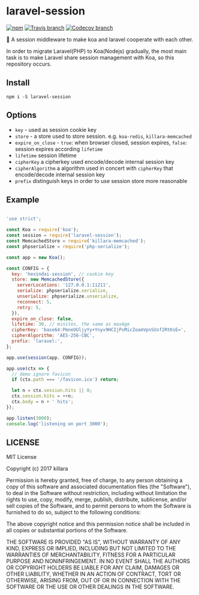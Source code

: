 # laravel-session

[![npm](https://img.shields.io/npm/v/laravel-session.svg)](https://www.npmjs.com/package/laravel-session)
[![Travis branch](https://img.shields.io/travis/killara/laravel-session/master.svg)](https://travis-ci.org/killara/laravel-session)
[![Codecov branch](https://img.shields.io/codecov/c/github/killara/laravel-session/master.svg)](https://codecov.io/github/killara/laravel-session?branch=master)

:couple: A session middleware to make koa and laravel cooperate with each other.

In order to migrate Laravel(PHP) to Koa(Nodejs) gradually, the most main task is to make Laravel share session management with Koa, so this repository occurs.

## Install

`npm i -S laravel-session`

## Options

- `key` - used as session cookie key
- `store` - a store used to store session. e.g. `koa-redis`, `killara-memcached`
- `expire_on_close` - `true`: when browser closed, session expires, `false`: session expires according `lifetime`
- `lifetime` session lifetime
- `cipherKey` a cipherkey used encode/decode internal session key
- `cipherAlgorithm` a algorithm used in concert with `cipherKey` that encode/decode internal session key
- `prefix` distinguish keys in order to use session store more reasonable

## Example

```javascript

'use strict';

const Koa = require('koa');
const session = require('laravel-session');
const MemcachedStore = require('killara-memcached');
const phpserialize = require('php-serialize');

const app = new Koa();

const CONFIG = {
  key: 'hexindai-session', // cookie key
  store: new MemcachedStore({
    serverLocations: '127.0.0.1:11211',
    serialize: phpserialize.serialize,
    unserialize: phpserialize.unserialize,
    reconnect: 5,
    retry: 5,
  }),
  expire_on_close: false,
  lifetime: 30, // minites, the same as maxAge
  cipherKey: 'base64:PmneUUljyYy+Ynyv9HCIjPvMicZoamVpnSUsf2RtKsE=',
  cipherAlgorithm: 'AES-256-CBC',
  prefix: 'laravel:',
};

app.use(session(app, CONFIG));

app.use(ctx => {
  // demo ignore favicon
  if (ctx.path === '/favicon.ico') return;

  let n = ctx.session.hits || 0;
  ctx.session.hits = ++n;
  ctx.body = n + ' hits';
});

app.listen(3000);
console.log('listening on port 3000');

```

## LICENSE

MIT License

Copyright (c) 2017 killara

Permission is hereby granted, free of charge, to any person obtaining a copy
of this software and associated documentation files (the "Software"), to deal
in the Software without restriction, including without limitation the rights
to use, copy, modify, merge, publish, distribute, sublicense, and/or sell
copies of the Software, and to permit persons to whom the Software is
furnished to do so, subject to the following conditions:

The above copyright notice and this permission notice shall be included in all
copies or substantial portions of the Software.

THE SOFTWARE IS PROVIDED "AS IS", WITHOUT WARRANTY OF ANY KIND, EXPRESS OR
IMPLIED, INCLUDING BUT NOT LIMITED TO THE WARRANTIES OF MERCHANTABILITY,
FITNESS FOR A PARTICULAR PURPOSE AND NONINFRINGEMENT. IN NO EVENT SHALL THE
AUTHORS OR COPYRIGHT HOLDERS BE LIABLE FOR ANY CLAIM, DAMAGES OR OTHER
LIABILITY, WHETHER IN AN ACTION OF CONTRACT, TORT OR OTHERWISE, ARISING FROM,
OUT OF OR IN CONNECTION WITH THE SOFTWARE OR THE USE OR OTHER DEALINGS IN THE
SOFTWARE.
